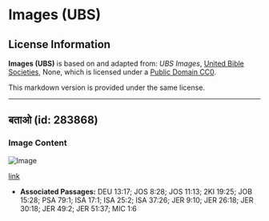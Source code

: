 # Images (UBS)

## License Information

**Images (UBS)** is based on and adapted from: _UBS Images_, [United Bible Societies](https://unitedbiblesocieties.org/), None, which is licensed under a [Public Domain CC0](https://creativecommons.org/public-domain/cc0/).

This markdown version is provided under the same license.



--------------------------------

## बताओ (id: 283868)

### Image Content

![Image](https://cdn.aquifer.bible/aquifer-content/resources/Media/WEB-0424_tell.jpg)

[link](https://cdn.aquifer.bible/aquifer-content/resources/Media/WEB-0424_tell.jpg)

* **Associated Passages:** DEU 13:17; JOS 8:28; JOS 11:13; 2KI 19:25; JOB 15:28; PSA 79:1; ISA 17:1; ISA 25:2; ISA 37:26; JER 9:10; JER 26:18; JER 30:18; JER 49:2; JER 51:37; MIC 1:6

